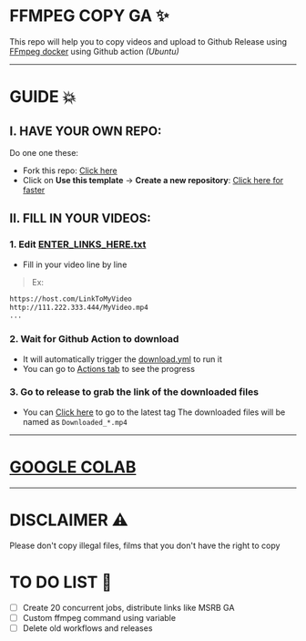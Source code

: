 # FFMPEG COPY GA ✨

This repo will help you to copy videos and upload to Github Release using [FFmpeg docker][FFmpeg docker] using Github action _(Ubuntu)_

---

# GUIDE 💥

## I. HAVE YOUR OWN REPO:

Do one one these:
  - Fork this repo: [Click here](../../fork)
  - Click on **Use this template** -> **Create a new repository**: [Click here for faster](../../generate)

## II. FILL IN YOUR VIDEOS:

### 1. Edit [ENTER_LINKS_HERE.txt][ENTER_LINKS_HERE.txt]
  - Fill in your video line by line
> Ex:
```ENTER_LINKS_HERE.txt
https://host.com/LinkToMyVideo
http://111.222.333.444/MyVideo.mp4
...
```

### 2. Wait for Github Action to download
  - It will automatically trigger the [download.yml][download.yml] to run it
  - You can go to [Actions tab](../../actions/workflows/download.yml) to see the progress

### 3. Go to release to grab the link of the downloaded files
  - You can [Click here](../../releases/latest) to go to the latest tag
The downloaded files will be named as `Downloaded_*.mp4`

---

# [GOOGLE COLAB][GOOGLE COLAB]

---

# DISCLAIMER ⚠️

Please don't copy illegal files, films that you don't have the right to copy

# TO DO LIST 📝

- [ ] Create 20 concurrent jobs, distribute links like MSRB GA
- [ ] Custom ffmpeg command using variable
- [ ] Delete old workflows and releases

<!-- Foot notes -->
[FFmpeg docker]: https://hub.docker.com/r/linuxserver/ffmpeg
[ENTER_LINKS_HERE.txt]: ENTER_LINKS_HERE.txt
[download.yml]: .github/workflows/download.yml
[GOOGLE COLAB]: https://colab.research.google.com/github/KevinNitroG/FFmpeg-Copy-GA/blob/main/Google_colab_FFmpeg_Copy.ipynb